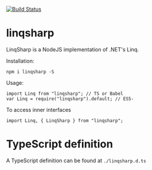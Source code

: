 [![Build Status](https://travis-ci.org/brunolm/LinqSharp.svg?branch=master)](https://travis-ci.org/brunolm/LinqSharp)

# linqsharp

LinqSharp is a NodeJS implementation of .NET's Linq.

Installation:

```
npm i linqsharp -S
```

Usage:

```
import Linq from "linqsharp"; // TS or Babel
var Linq = require("linqsharp").default; // ES5-
```

To access inner interfaces

```
import Linq, { LinqSharp } from "linqsharp";
```

# TypeScript definition

A TypeScript definition can be found at `./linqsharp.d.ts`

